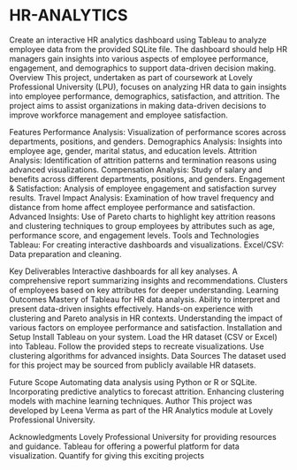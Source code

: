 # HR-ANALYTICS
Create an interactive HR analytics dashboard using Tableau to analyze employee data from the provided SQLite file. The dashboard should help HR managers gain insights into various aspects of employee performance, engagement, and demographics to support data-driven decision making. 
Overview
This project, undertaken as part of coursework at Lovely Professional University (LPU), focuses on analyzing HR data to gain insights into employee performance, demographics, satisfaction, and attrition. The project aims to assist organizations in making data-driven decisions to improve workforce management and employee satisfaction.

Features
Performance Analysis: Visualization of performance scores across departments, positions, and genders.
Demographics Analysis: Insights into employee age, gender, marital status, and education levels.
Attrition Analysis: Identification of attrition patterns and termination reasons using advanced visualizations.
Compensation Analysis: Study of salary and benefits across different departments, positions, and genders.
Engagement & Satisfaction: Analysis of employee engagement and satisfaction survey results.
Travel Impact Analysis: Examination of how travel frequency and distance from home affect employee performance and satisfaction.
Advanced Insights: Use of Pareto charts to highlight key attrition reasons and clustering techniques to group employees by attributes such as age, performance score, and engagement levels.
Tools and Technologies
Tableau: For creating interactive dashboards and visualizations.
Excel/CSV: Data preparation and cleaning.

Key Deliverables
Interactive dashboards for all key analyses.
A comprehensive report summarizing insights and recommendations.
Clusters of employees based on key attributes for deeper understanding.
Learning Outcomes
Mastery of Tableau for HR data analysis.
Ability to interpret and present data-driven insights effectively.
Hands-on experience with clustering and Pareto analysis in HR contexts.
Understanding the impact of various factors on employee performance and satisfaction.
Installation and Setup
Install Tableau on your system.
Load the HR dataset (CSV or Excel) into Tableau.
Follow the provided steps to recreate visualizations.
Use clustering algorithms for advanced insights.
Data Sources
The dataset used for this project may be sourced from publicly available HR datasets.

Future Scope
Automating data analysis using Python or R or SQLite.
Incorporating predictive analytics to forecast attrition.
Enhancing clustering models with machine learning techniques.
Author
This project was developed by Leena Verma as part of the HR Analytics module at Lovely Professional University.

Acknowledgments
Lovely Professional University for providing resources and guidance.
Tableau for offering a powerful platform for data visualization.
Quantify for giving this exciting projects
